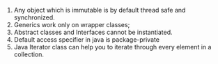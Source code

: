 1. Any object which is immutable is by default thread safe and synchronized. 
2. Generics work only on wrapper classes;
3. Abstract classes and Interfaces cannot be instantiated.
4. Default access specifier in java is package-private
5. Java Iterator class can help you to iterate through every element in a collection.